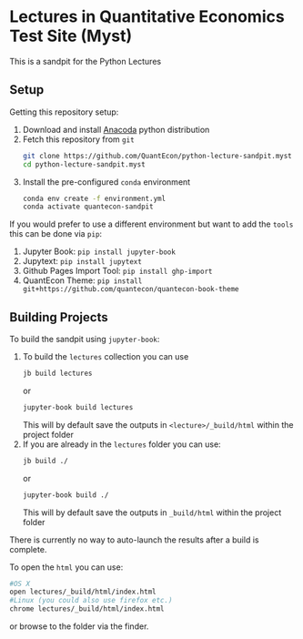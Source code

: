 
# Lectures in Quantitative Economics Test Site (Myst)

This is a sandpit for the Python Lectures

## Setup

Getting this repository setup:

1. Download and install [Anacoda](https://www.anaconda.com/distribution/) python distribution
2. Fetch this repository from `git`
   ```bash
   git clone https://github.com/QuantEcon/python-lecture-sandpit.myst
   cd python-lecture-sandpit.myst
   ```
3. Install the pre-configured `conda` environment
   ```bash
   conda env create -f environment.yml
   conda activate quantecon-sandpit
   ```

If you would prefer to use a different environment but want to add the `tools` this can be done
via `pip`:

1. Jupyter Book: `pip install jupyter-book`
2. Jupytext: `pip install jupytext`
3. Github Pages Import Tool: `pip install ghp-import`
4. QuantEcon Theme: `pip install git+https://github.com/quantecon/quantecon-book-theme`

## Building Projects

To build the sandpit using `jupyter-book`:

1. To build the `lectures` collection you can use
   ```bash
   jb build lectures
   ```
   or
   ```bash
   jupyter-book build lectures
   ```
   This will by default save the outputs in `<lecture>/_build/html` within the project folder
2. If you are already in the `lectures` folder you can use:
   ```bash
   jb build ./
   ```
   or
   ```bash
   jupyter-book build ./
   ```
   This will by default save the outputs in `_build/html` within the project folder

There is currently no way to auto-launch the results after a build is complete.

To open the `html` you can use:

```bash
#OS X
open lectures/_build/html/index.html
#Linux (you could also use firefox etc.)
chrome lectures/_build/html/index.html
```

or browse to the folder via the finder.


